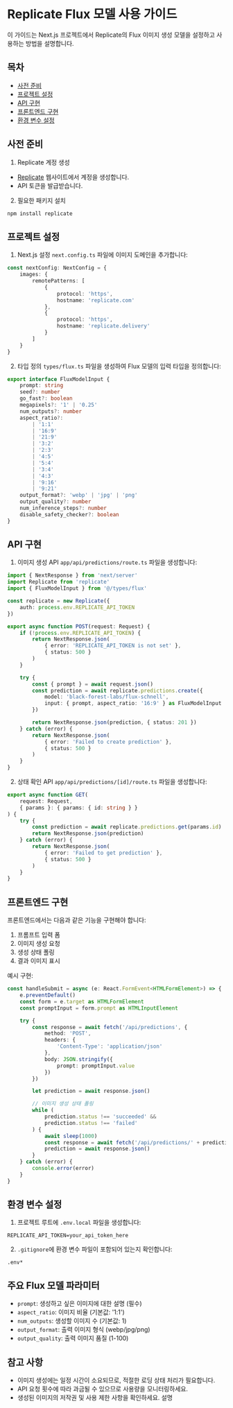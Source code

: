 # Replicate Flux 모델 사용 가이드

이 가이드는 Next.js 프로젝트에서 Replicate의 Flux 이미지 생성 모델을 설정하고 사용하는 방법을 설명합니다.

## 목차

-   [사전 준비](#사전-준비)
-   [프로젝트 설정](#프로젝트-설정)
-   [API 구현](#api-구현)
-   [프론트엔드 구현](#프론트엔드-구현)
-   [환경 변수 설정](#환경-변수-설정)

## 사전 준비

1. Replicate 계정 생성

-   [Replicate](https://replicate.com) 웹사이트에서 계정을 생성합니다.
-   API 토큰을 발급받습니다.

2. 필요한 패키지 설치

```bash
npm install replicate
```

## 프로젝트 설정

1. Next.js 설정
   `next.config.ts` 파일에 이미지 도메인을 추가합니다:

```typescript
const nextConfig: NextConfig = {
    images: {
        remotePatterns: [
            {
                protocol: 'https',
                hostname: 'replicate.com'
            },
            {
                protocol: 'https',
                hostname: 'replicate.delivery'
            }
        ]
    }
}
```

2. 타입 정의
   `types/flux.ts` 파일을 생성하여 Flux 모델의 입력 타입을 정의합니다:

```typescript
export interface FluxModelInput {
    prompt: string
    seed?: number
    go_fast?: boolean
    megapixels?: '1' | '0.25'
    num_outputs?: number
    aspect_ratio?:
        | '1:1'
        | '16:9'
        | '21:9'
        | '3:2'
        | '2:3'
        | '4:5'
        | '5:4'
        | '3:4'
        | '4:3'
        | '9:16'
        | '9:21'
    output_format?: 'webp' | 'jpg' | 'png'
    output_quality?: number
    num_inference_steps?: number
    disable_safety_checker?: boolean
}
```

## API 구현

1. 이미지 생성 API
   `app/api/predictions/route.ts` 파일을 생성합니다:

```typescript
import { NextResponse } from 'next/server'
import Replicate from 'replicate'
import { FluxModelInput } from '@/types/flux'

const replicate = new Replicate({
    auth: process.env.REPLICATE_API_TOKEN
})

export async function POST(request: Request) {
    if (!process.env.REPLICATE_API_TOKEN) {
        return NextResponse.json(
            { error: 'REPLICATE_API_TOKEN is not set' },
            { status: 500 }
        )
    }

    try {
        const { prompt } = await request.json()
        const prediction = await replicate.predictions.create({
            model: 'black-forest-labs/flux-schnell',
            input: { prompt, aspect_ratio: '16:9' } as FluxModelInput
        })

        return NextResponse.json(prediction, { status: 201 })
    } catch (error) {
        return NextResponse.json(
            { error: 'Failed to create prediction' },
            { status: 500 }
        )
    }
}
```

2. 상태 확인 API
   `app/api/predictions/[id]/route.ts` 파일을 생성합니다:

```typescript
export async function GET(
    request: Request,
    { params }: { params: { id: string } }
) {
    try {
        const prediction = await replicate.predictions.get(params.id)
        return NextResponse.json(prediction)
    } catch (error) {
        return NextResponse.json(
            { error: 'Failed to get prediction' },
            { status: 500 }
        )
    }
}
```

## 프론트엔드 구현

프론트엔드에서는 다음과 같은 기능을 구현해야 합니다:

1. 프롬프트 입력 폼
2. 이미지 생성 요청
3. 생성 상태 폴링
4. 결과 이미지 표시

예시 구현:

```typescript
const handleSubmit = async (e: React.FormEvent<HTMLFormElement>) => {
    e.preventDefault()
    const form = e.target as HTMLFormElement
    const promptInput = form.prompt as HTMLInputElement

    try {
        const response = await fetch('/api/predictions', {
            method: 'POST',
            headers: {
                'Content-Type': 'application/json'
            },
            body: JSON.stringify({
                prompt: promptInput.value
            })
        })

        let prediction = await response.json()

        // 이미지 생성 상태 폴링
        while (
            prediction.status !== 'succeeded' &&
            prediction.status !== 'failed'
        ) {
            await sleep(1000)
            const response = await fetch('/api/predictions/' + prediction.id)
            prediction = await response.json()
        }
    } catch (error) {
        console.error(error)
    }
}
```

## 환경 변수 설정

1. 프로젝트 루트에 `.env.local` 파일을 생성합니다:

```plaintext
REPLICATE_API_TOKEN=your_api_token_here
```

2. `.gitignore`에 환경 변수 파일이 포함되어 있는지 확인합니다:

```plaintext
.env*
```

## 주요 Flux 모델 파라미터

-   `prompt`: 생성하고 싶은 이미지에 대한 설명 (필수)
-   `aspect_ratio`: 이미지 비율 (기본값: '1:1')
-   `num_outputs`: 생성할 이미지 수 (기본값: 1)
-   `output_format`: 출력 이미지 형식 (webp/jpg/png)
-   `output_quality`: 출력 이미지 품질 (1-100)

## 참고 사항

-   이미지 생성에는 일정 시간이 소요되므로, 적절한 로딩 상태 처리가 필요합니다.
-   API 요청 횟수에 따라 과금될 수 있으므로 사용량을 모니터링하세요.
-   생성된 이미지의 저작권 및 사용 제한 사항을 확인하세요.
설명
